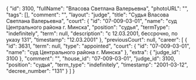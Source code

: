 {
    "id": 3100,
    "fullName": "Власова Светлана Валерьевна",
    "photoURL": "",
    "tags": [],
    "comment": "",
    "layout": "judge",
    "title": "Судья Власова Светлана Валерьевна",
    "court": {
        "id": "07-009-03-01",
        "name": "суд Центрального района г. Минска",
        "position": "судья",
        "termType": "indefinitely",
        "term": null,
        "description": "c 12.03.2001, бессрочно, по указу 131",
        "timestamp": "12.03.2001"
    },
    "previousCourt": null,
    "career": [
        {
            "id": 3631,
            "term": null,
            "type": "appointed",
            "court": {
                "id": "07-009-03-01",
                "name": "суд Центрального района г. Минска"
            },
            "extra": {
                "judge_id": 3100
            },
            "comment": "",
            "house_id": "07-009-03-01",
            "judge_id": 3100,
            "position": "судья",
            "term_type": "indefinitely",
            "timestamp": "2001-03-12",
            "decree_number": "131"
        }
    ]
}
